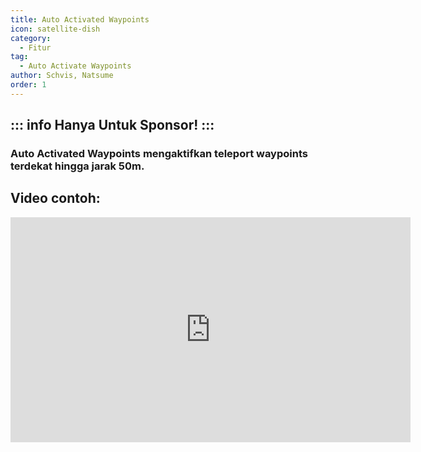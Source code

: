 ```yaml
---
title: Auto Activated Waypoints
icon: satellite-dish
category:
  - Fitur
tag:
  - Auto Activate Waypoints
author: Schvis, Natsume
order: 1
---
```

::: info Hanya Untuk Sponsor!
:::
---
### Auto Activated Waypoints mengaktifkan teleport waypoints terdekat hingga jarak 50m.

## Video contoh:

<iframe width="640" height="360" src="https://www.youtube.com/embed/qstBErr9mJ0?list=PL5eI1Tb64p56g27qfYk7VuFTz4FK6YrKa" title="Korepi - AutoActivateTP (Sponsor)" frameborder="0" allow="accelerometer; autoplay; clipboard-write; encrypted-media; gyroscope; picture-in-picture; web-share" allowfullscreen></iframe>